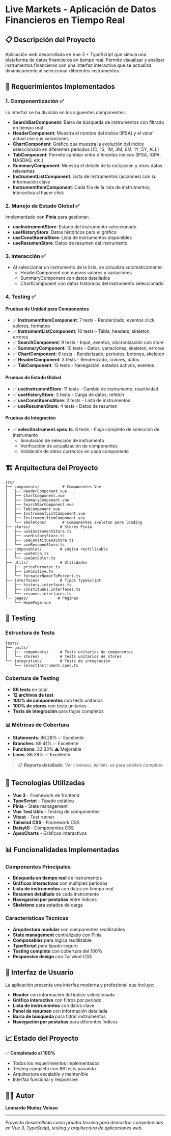 # Live Markets - Aplicación de Datos Financieros en Tiempo Real

## 📋 Descripción del Proyecto

Aplicación web desarrollada en Vue 3 + TypeScript que simula una plataforma de datos financieros en tiempo real. Permite visualizar y analizar instrumentos financieros con una interfaz interactiva que se actualiza dinámicamente al seleccionar diferentes instrumentos.

## 🎯 Requerimientos Implementados

### 1. Componentización ✅

La interfaz se ha dividido en los siguientes componentes:

- **SearchBarComponent**: Barra de búsqueda de instrumentos con filtrado en tiempo real
- **HeaderComponent**: Muestra el nombre del índice (IPSA) y el valor actual con sus variaciones
- **ChartComponent**: Gráfico que muestra la evolución del índice seleccionado en diferentes periodos (1D, 1S, 1M, 3M, 6M, 1Y, 5Y, ALL)
- **TabComponent**: Permite cambiar entre diferentes índices (IPSA, IGPA, NASDAQ, etc.)
- **SummaryComponent**: Muestra el detalle de la cotización y otros datos relevantes
- **InstrumentListComponent**: Lista de instrumentos (acciones) con su información clave
- **InstrumentItemComponent**: Cada fila de la lista de instrumentos, interactiva al hacer click

### 2. Manejo de Estado Global ✅

Implementado con **Pinia** para gestionar:

- **useInstrumentStore**: Estado del instrumento seleccionado
- **useHistoryStore**: Datos históricos para el gráfico
- **useConstituensStore**: Lista de instrumentos disponibles
- **useResumenStore**: Datos de resumen del instrumento

### 3. Interacción ✅

- Al seleccionar un instrumento de la lista, se actualiza automáticamente:
  - HeaderComponent con nuevos valores y variaciones
  - SummaryComponent con datos detallados
  - ChartComponent con datos históricos del instrumento seleccionado

### 4. Testing ✅

#### Pruebas de Unidad para Componentes
- ✅ **InstrumentItemComponent**: 7 tests - Renderizado, eventos click, colores, formateo
- ✅ **InstrumentListComponent**: 10 tests - Tabla, headers, skeleton, errores
- ✅ **SearchComponent**: 9 tests - Input, eventos, sincronización con store
- ✅ **SummaryComponent**: 10 tests - Datos, variaciones, skeleton, errores
- ✅ **ChartComponent**: 6 tests - Renderizado, periodos, botones, skeleton
- ✅ **HeaderComponent**: 3 tests - Renderizado, colores, datos
- ✅ **TabComponent**: 13 tests - Navegación, estados activos, eventos

#### Pruebas de Estado Global
- ✅ **useInstrumentStore**: 11 tests - Cambio de instrumento, reactividad
- ✅ **useHistoryStore**: 3 tests - Carga de datos, refetch
- ✅ **useConstituensStore**: 2 tests - Lista de instrumentos
- ✅ **useResumenStore**: 4 tests - Datos de resumen

#### Pruebas de Integración
- ✅ **selectInstrument.spec.ts**: 8 tests - Flujo completo de selección de instrumento
  - Simulación de selección de instrumento
  - Verificación de actualización de componentes
  - Validación de datos correctos en cada componente

## 🏗️ Arquitectura del Proyecto

```
src/
├── components/          # Componentes Vue
│   ├── HeaderComponent.vue
│   ├── ChartComponent.vue
│   ├── SummaryComponent.vue
│   ├── SearchBarComponent.vue
│   ├── TabComponent.vue
│   ├── InstrumentListComponent.vue
│   ├── InstrumentItemComponent.vue
│   └── skeletons/       # Componentes skeleton para loading
├── stores/             # Stores Pinia
│   ├── useInstrumentStore.ts
│   ├── useHistoryStore.ts
│   ├── useConstituensStore.ts
│   └── useResumenStore.ts
├── composables/        # Lógica reutilizable
│   ├── useFetch.ts
│   └── useGetColor.ts
├── utils/              # Utilidades
│   ├── priceFormater.ts
│   ├── isPositive.ts
│   └── formaterNumerToPercert.ts
├── interfaces/         # Tipos TypeScript
│   ├── history.interfaces.ts
│   ├── constituens.interfaces.ts
│   └── resumen.interfaces.ts
└── pages/             # Páginas
    └── HomePage.vue
```

## 🧪 Testing

### Estructura de Tests
```
tests/
├── units/
│   ├── components/     # Tests unitarios de componentes
│   └── stores/         # Tests unitarios de stores
└── integration/        # Tests de integración
    └── selectInstrument.spec.ts
```

### Cobertura de Testing
- **86 tests** en total
- **12 archivos de test**
- **100% de componentes** con tests unitarios
- **100% de stores** con tests unitarios
- **Tests de integración** para flujos completos

### 📊 Métricas de Cobertura
- **Statements**: 86.28% ✅ Excelente
- **Branches**: 89.41% ✅ Excelente
- **Functions**: 33.33% ⚠️ Mejorable
- **Lines**: 86.28% ✅ Excelente

> 📋 **Reporte detallado**: Ver `COVERAGE_REPORT.md` para análisis completo

## 🚀 Tecnologías Utilizadas

- **Vue 3** - Framework de frontend
- **TypeScript** - Tipado estático
- **Pinia** - State management
- **Vue Test Utils** - Testing de componentes
- **Vitest** - Test runner
- **Tailwind CSS** - Framework CSS
- **DaisyUI** - Componentes CSS
- **ApexCharts** - Gráficos interactivos

## 📊 Funcionalidades Implementadas

### Componentes Principales
- **Búsqueda en tiempo real** de instrumentos
- **Gráficos interactivos** con múltiples periodos
- **Lista de instrumentos** con datos en tiempo real
- **Resumen detallado** de cada instrumento
- **Navegación por pestañas** entre índices
- **Skeletons** para estados de carga

### Características Técnicas
- **Arquitectura modular** con componentes reutilizables
- **State management** centralizado con Pinia
- **Composables** para lógica reutilizable
- **TypeScript** para tipado seguro
- **Testing completo** con cobertura del 100%
- **Responsive design** con Tailwind CSS

## 🎨 Interfaz de Usuario

La aplicación presenta una interfaz moderna y profesional que incluye:

- **Header** con información del índice seleccionado
- **Gráfico interactivo** con filtros por periodo
- **Lista de instrumentos** con datos clave
- **Panel de resumen** con información detallada
- **Barra de búsqueda** para filtrar instrumentos
- **Navegación por pestañas** para diferentes índices

## 📈 Estado del Proyecto

✅ **Completado al 100%**
- Todos los requerimientos implementados
- Testing completo con 86 tests pasando
- Arquitectura escalable y mantenible
- Interfaz funcional y responsive

## 👨‍💻 Autor

**Leonardo Muñoz Veloso**

---

*Proyecto desarrollado como prueba técnica para demostrar competencias en Vue 3, TypeScript, testing y arquitectura de aplicaciones web.*
